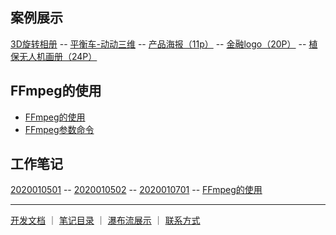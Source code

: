
## 案例展示

[3D旋转相册](文章/3D旋转.markdown)
-- [平衡车-动动三维](文章/平衡车-动动三维.markdown)
-- [产品海报（11p）](文章/产品海报[11p].markdown)
-- [金融logo（20P）](文章/金融logo[20P].markdown)
-- [植保无人机画册（24P）](文章/植保无人机画册[24P].markdown)

## FFmpeg的使用

- [FFmpeg的使用](文章/FFmpeg的使用.markdown)
- [FFmpeg参数命令](FFmpeg参数命令.markdown)


## 工作笔记

[2020010501](文章/2020010501.markdown)
-- [2020010502](文章/2020010502.markdown)
-- [2020010701](文章/20200107.markdown)
-- [FFmpeg的使用](文章/FFmpeg的使用.markdown)




------
[开发文档](https://guides.github.com/features/mastering-markdown/)  ｜  [笔记目录](笔记目录.markdown) ｜ [瀑布流展示](瀑布流.md) ｜ [联系方式](2111index.md)
